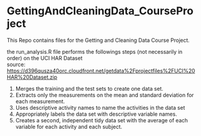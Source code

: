 # GettingAndCleaningData_CourseProject

This Repo contains files for the Getting and Cleaning Data Course Project.

the run_analysis.R file performs the followings steps (not necessarily in order) on the UCI HAR Dataset\
source: https://d396qusza40orc.cloudfront.net/getdata%2Fprojectfiles%2FUCI%20HAR%20Dataset.zip

1. Merges the training and the test sets to create one data set.
2. Extracts only the measurements on the mean and standard deviation for each measurement.
3. Uses descriptive activity names to name the activities in the data set
4. Appropriately labels the data set with descriptive variable names.
5. Creates a second, independent tidy data set with the average of each variable for each activity and each subject.


